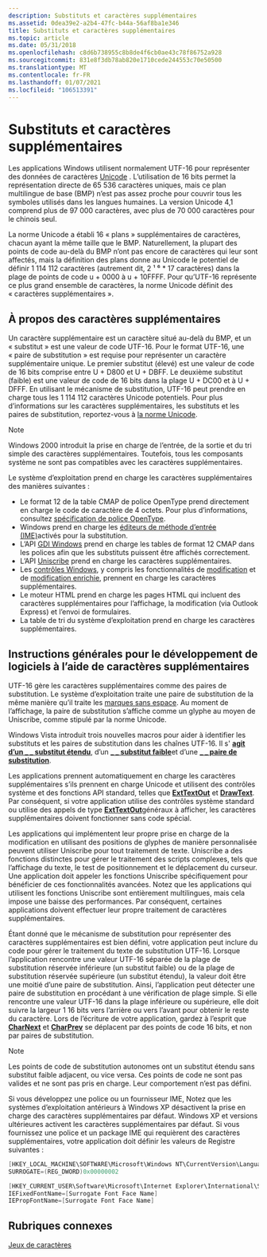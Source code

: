 ```yaml
---
description: Substituts et caractères supplémentaires
ms.assetid: 0dea39e2-a2b4-47fc-b44a-56af8ba1e346
title: Substituts et caractères supplémentaires
ms.topic: article
ms.date: 05/31/2018
ms.openlocfilehash: c8d6b738955c8b8de4f6cb0ae43c78f86752a928
ms.sourcegitcommit: 831e8f3db78ab820e1710cede244553c70e50500
ms.translationtype: MT
ms.contentlocale: fr-FR
ms.lasthandoff: 01/07/2021
ms.locfileid: "106513391"
---
```

# <a name="surrogates-and-supplementary-characters"></a>Substituts et caractères supplémentaires

Les applications Windows utilisent normalement UTF-16 pour représenter des données de caractères [Unicode](unicode.md) . L’utilisation de 16 bits permet la représentation directe de 65 536 caractères uniques, mais ce plan multilingue de base (BMP) n’est pas assez proche pour couvrir tous les symboles utilisés dans les langues humaines. La version Unicode 4,1 comprend plus de 97 000 caractères, avec plus de 70 000 caractères pour le chinois seul.

La norme Unicode a établi 16 « plans » supplémentaires de caractères, chacun ayant la même taille que le BMP. Naturellement, la plupart des points de code au-delà du BMP n’ont pas encore de caractères qui leur sont affectés, mais la définition des plans donne au Unicode le potentiel de définir 1 114 112 caractères (autrement dit, 2 ¹ ⁶ \* 17 caractères) dans la plage de points de code u + 0000 à u + 10FFFF. Pour qu’UTF-16 représente ce plus grand ensemble de caractères, la norme Unicode définit des « caractères supplémentaires ».

## <a name="about-supplementary-characters"></a>À propos des caractères supplémentaires

Un caractère supplémentaire est un caractère situé au-delà du BMP, et un « substitut » est une valeur de code UTF-16. Pour le format UTF-16, une « paire de substitution » est requise pour représenter un caractère supplémentaire unique. Le premier substitut (élevé) est une valeur de code de 16 bits comprise entre U + D800 et U + DBFF. Le deuxième substitut (faible) est une valeur de code de 16 bits dans la plage U + DC00 et à U + DFFF. En utilisant le mécanisme de substitution, UTF-16 peut prendre en charge tous les 1 114 112 caractères Unicode potentiels. Pour plus d’informations sur les caractères supplémentaires, les substituts et les paires de substitution, reportez-vous à [la norme Unicode](https://www.unicode.org/standard/standard.html).

> [!Note]  
> Windows 2000 introduit la prise en charge de l’entrée, de la sortie et du tri simple des caractères supplémentaires. Toutefois, tous les composants système ne sont pas compatibles avec les caractères supplémentaires.

 

Le système d’exploitation prend en charge les caractères supplémentaires des manières suivantes :

-   Le format 12 de la table CMAP de police OpenType prend directement en charge le code de caractère de 4 octets. Pour plus d’informations, consultez [spécification de police OpenType](/typography/opentype/spec/).
-   Windows prend en charge les [éditeurs de méthode d’entrée (IME)](../dxtecharts/installing-and-using-input-method-editors.md)activés pour la substitution.
-   L’API [GDI Windows](../gdi/windows-gdi.md) prend en charge les tables de format 12 CMAP dans les polices afin que les substituts puissent être affichés correctement.
-   L’API [Uniscribe](uniscribe.md) prend en charge les caractères supplémentaires.
-   Les [contrôles Windows](../controls/window-controls.md), y compris les fonctionnalités de [modification](../controls/edit-controls.md) et de [modification enrichie](../controls/rich-edit-controls.md), prennent en charge les caractères supplémentaires.
-   Le moteur HTML prend en charge les pages HTML qui incluent des caractères supplémentaires pour l’affichage, la modification (via Outlook Express) et l’envoi de formulaires.
-   La table de tri du système d’exploitation prend en charge les caractères supplémentaires.

## <a name="general-guidelines-for-software-development-using-supplementary-characters"></a>Instructions générales pour le développement de logiciels à l’aide de caractères supplémentaires

UTF-16 gère les caractères supplémentaires comme des paires de substitution. Le système d’exploitation traite une paire de substitution de la même manière qu’il traite les [marques sans espace](using-nonspacing-characters-and-diacritics.md). Au moment de l’affichage, la paire de substitution s’affiche comme un glyphe au moyen de Uniscribe, comme stipulé par la norme Unicode.

Windows Vista introduit trois nouvelles macros pour aider à identifier les substituts et les paires de substitution dans les chaînes UTF-16. Il s' [**agit d’un \_ \_ substitut étendu**](/windows/win32/api/Winnls/nf-winnls-is_high_surrogate), d’un [**\_ \_ substitut faible**](/windows/win32/api/Winnls/nf-winnls-is_low_surrogate)et d’une [**\_ \_ paire de substitution**](/windows/win32/api/Winnls/nf-winnls-is_surrogate_pair).

Les applications prennent automatiquement en charge les caractères supplémentaires s’ils prennent en charge Unicode et utilisent des contrôles système et des fonctions API standard, telles que [**ExtTextOut**](/windows/win32/api/wingdi/nf-wingdi-exttextouta) et [**DrawText**](/windows/win32/api/winuser/nf-winuser-drawtext). Par conséquent, si votre application utilise des contrôles système standard ou utilise des appels de type [**ExtTextOut**](/windows/win32/api/wingdi/nf-wingdi-exttextouta)généraux à afficher, les caractères supplémentaires doivent fonctionner sans code spécial.

Les applications qui implémentent leur propre prise en charge de la modification en utilisant des positions de glyphes de manière personnalisée peuvent utiliser Uniscribe pour tout traitement de texte. Uniscribe a des fonctions distinctes pour gérer le traitement des scripts complexes, tels que l’affichage du texte, le test de positionnement et le déplacement du curseur. Une application doit appeler les fonctions Uniscribe spécifiquement pour bénéficier de ces fonctionnalités avancées. Notez que les applications qui utilisent les fonctions Uniscribe sont entièrement multilingues, mais cela impose une baisse des performances. Par conséquent, certaines applications doivent effectuer leur propre traitement de caractères supplémentaires.

Étant donné que le mécanisme de substitution pour représenter des caractères supplémentaires est bien défini, votre application peut inclure du code pour gérer le traitement du texte de substitution UTF-16. Lorsque l’application rencontre une valeur UTF-16 séparée de la plage de substitution réservée inférieure (un substitut faible) ou de la plage de substitution réservée supérieure (un substitut étendu), la valeur doit être une moitié d’une paire de substitution. Ainsi, l’application peut détecter une paire de substitution en procédant à une vérification de plage simple. Si elle rencontre une valeur UTF-16 dans la plage inférieure ou supérieure, elle doit suivre la largeur 1 16 bits vers l’arrière ou vers l’avant pour obtenir le reste du caractère. Lors de l’écriture de votre application, gardez à l’esprit que [**CharNext**](/windows/win32/api/winuser/nf-winuser-charnexta) et [**CharPrev**](/windows/win32/api/winuser/nf-winuser-charpreva) se déplacent par des points de code 16 bits, et non par paires de substitution.

> [!Note]  
> Les points de code de substitution autonomes ont un substitut étendu sans substitut faible adjacent, ou vice versa. Ces points de code ne sont pas valides et ne sont pas pris en charge. Leur comportement n’est pas défini.

 

Si vous développez une police ou un fournisseur IME, Notez que les systèmes d’exploitation antérieurs à Windows XP désactivent la prise en charge des caractères supplémentaires par défaut. Windows XP et versions ultérieures activent les caractères supplémentaires par défaut. Si vous fournissez une police et un package IME qui requièrent des caractères supplémentaires, votre application doit définir les valeurs de Registre suivantes :


```C++
[HKEY_LOCAL_MACHINE\SOFTWARE\Microsoft\Windows NT\CurrentVersion\LanguagePack]
SURROGATE=(REG_DWORD)0x00000002

[HKEY_CURRENT_USER\Software\Microsoft\Internet Explorer\International\Scripts\42]
IEFixedFontName=[Surrogate Font Face Name]
IEPropFontName=[Surrogate Font Face Name]
```



## <a name="related-topics"></a>Rubriques connexes

<dl> <dt>

[Jeux de caractères](character-sets.md)
</dt> </dl>

 

 
